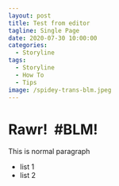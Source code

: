 ```yaml
---
layout: post
title: Test from editor
tagline: Single Page
date: 2020-07-30 10:00:00
categories:
  - Storyline
tags:
  - Storyline
  - How To
  - Tips
image: /spidey-trans-blm.jpeg
---
```


# Rawr\!&nbsp; \#BLM\!

This is normal paragraph

* list 1
* list 2